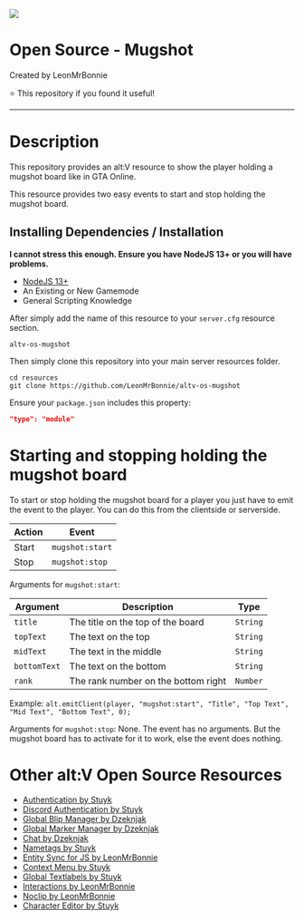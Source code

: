 ![](http://puu.sh/GbYak/38031ded98.png)

# Open Source - Mugshot

Created by LeonMrBonnie

⭐ This repository if you found it useful!

---

# Description

This repository provides an alt:V resource to show the player holding a mugshot board like in GTA Online.

This resource provides two easy events to start and stop holding the mugshot board.

## Installing Dependencies / Installation

**I cannot stress this enough. Ensure you have NodeJS 13+ or you will have problems.**

-   [NodeJS 13+](https://nodejs.org/en/download/current/)
-   An Existing or New Gamemode
-   General Scripting Knowledge


After simply add the name of this resource to your `server.cfg` resource section.

`altv-os-mugshot`

Then simply clone this repository into your main server resources folder.

```
cd resources
git clone https://github.com/LeonMrBonnie/altv-os-mugshot
```

Ensure your `package.json` includes this property:

```json
"type": "module"
```

# Starting and stopping holding the mugshot board

To start or stop holding the mugshot board for a player you just have to emit the event to the player. You can do this from the clientside or serverside.<br>

| Action    | Event           |
| --------- | --------------- |
| Start     | `mugshot:start` |
| Stop      | `mugshot:stop`  |

Arguments for `mugshot:start`:

| Argument      | Description                         | Type      |
| ------------- | ----------------------------------- | --------- |
| `title`       | The title on the top of the board   | `String`  |
| `topText`     | The text on the top                 | `String`  |
| `midText`     | The text in the middle              | `String`  |
| `bottomText`  | The text on the bottom              | `String`  |
| `rank`        | The rank number on the bottom right | `Number`  |

Example: `alt.emitClient(player, "mugshot:start", "Title", "Top Text", "Mid Text", "Bottom Text", 0);`

Arguments for `mugshot:stop`:
None. The event has no arguments. But the mugshot board has to activate for it to work, else the event does nothing.

# Other alt:V Open Source Resources

-   [Authentication by Stuyk](https://github.com/Stuyk/altv-os-auth)
-   [Discord Authentication by Stuyk](https://github.com/Stuyk/altv-discord-auth)
-   [Global Blip Manager by Dzeknjak](https://github.com/jovanivanovic/altv-os-global-blip-manager)
-   [Global Marker Manager by Dzeknjak](https://github.com/jovanivanovic/altv-os-global-marker-manager)
-   [Chat by Dzeknjak](https://github.com/jovanivanovic/altv-os-chat)
-   [Nametags by Stuyk](https://github.com/Stuyk/altv-os-nametags)
-   [Entity Sync for JS by LeonMrBonnie](https://github.com/LeonMrBonnie/altv-os-js-entitysync)
-   [Context Menu by Stuyk](https://github.com/Stuyk/altv-os-context-menu)
-   [Global Textlabels by Stuyk](https://github.com/Stuyk/altv-os-global-textlabels)
-   [Interactions by LeonMrBonnie](https://github.com/LeonMrBonnie/altv-os-interactions)
-   [Noclip by LeonMrBonnie](https://github.com/LeonMrBonnie/altv-os-noclip)
-   [Character Editor by Stuyk](https://github.com/Stuyk/altv-os-character-editor)